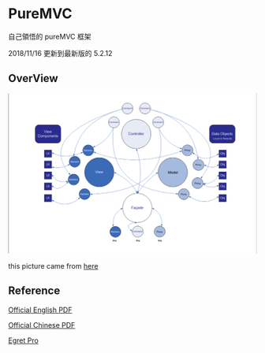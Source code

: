 # PureMVC

自己領悟的 pureMVC 框架

2018/11/16 更新到最新版的 5.2.12 

## OverView 

![](./pureMVC.png)

this picture came from [here](http://puremvc.org/docs/PureMVC_IIBP_Chinese.pdf)

## Reference

[Official English PDF](http://puremvc.org/docs/PureMVC_Framework_Overview_with_UML.pdf)

[Official Chinese PDF](http://puremvc.org/docs/PureMVC_IIBP_Chinese.pdf)

[Egret Pro](https://github.com/dily3825002/EgerPro)


